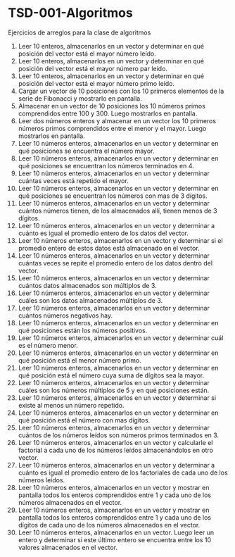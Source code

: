 # TSD-001-Algoritmos

Ejercicios de arreglos para la clase de algoritmos 

1. Leer 10 enteros, almacenarlos en un vector y determinar en qué posición del vector está el
mayor número leído.
2. Leer 10 enteros, almacenarlos en un vector y determinar en qué posición del vector está el
mayor número par leído.
3. Leer 10 enteros, almacenarlos en un vector y determinar en qué posición del vector está el
mayor número primo leído.
4. Cargar un vector de 10 posiciones con los 10 primeros elementos de la serie de Fibonacci y
mostrarlo en pantalla.
5. Almacenar en un vector de 10 posiciones los 10 números primos comprendidos entre 100 y 300. Luego mostrarlos en pantalla.
6. Leer dos números enteros y almacenar en un vector los 10 primeros números primos
comprendidos entre el menor y el mayor. Luego mostrarlos en pantalla.
7. Leer 10 números enteros, almacenarlos en un vector y determinar en qué posiciones se
encuentra el número mayor.
8. Leer 10 números enteros, almacenarlos en un vector y determinar en qué posiciones se
encuentran los números terminados en 4.
9. Leer 10 números enteros, almacenarlos en un vector y determinar cuántas veces está repetido
el mayor.
10. Leer 10 números enteros, almacenarlos en un vector y determinar en qué posiciones se
encuentran los números con mas de 3 dígitos.
11. Leer 10 números enteros, almacenarlos en un vector y determinar cuántos números tienen, de
los almacenados allí, tienen menos de 3 dígitos.
12. Leer 10 números enteros, almacenarlos en un vector y determinar a cuánto es igual el
promedio entero de los datos del vector.
13. Leer 10 números enteros, almacenarlos en un vector y determinar si el promedio entero de
estos datos está almacenado en el vector.
14. Leer 10 números enteros, almacenarlos en un vector y determinar cuántas veces se repite el
promedio entero de los datos dentro del vector.
15. Leer 10 números enteros, almacenarlos en un vector y determinar cuántos datos almacenados
son múltiplos de 3.
16. Leer 10 números enteros, almacenarlos en un vector y determinar cuáles son los datos
almacenados múltiplos de 3.
17. Leer 10 números enteros, almacenarlos en un vector y determinar cuántos números negativos
hay.
18. Leer 10 números enteros, almacenarlos en un vector y determinar en qué posiciones están los
números positivos.
19. Leer 10 números enteros, almacenarlos en un vector y determinar cuál es el número menor.
20. Leer 10 números enteros, almacenarlos en un vector y determinar en qué posición está el
menor número primo.
21. Leer 10 números enteros, almacenarlos en un vector y determinar en qué posición está el
número cuya suma de dígitos sea la mayor.
22. Leer 10 números enteros, almacenarlos en un vector y determinar cuáles son los números
múltiplos de 5 y en qué posiciones están.
23. Leer 10 números enteros, almacenarlos en un vector y determinar si existe al menos un
número repetido.
24. Leer 10 números enteros, almacenarlos en un vector y determinar en qué posición está el
número con mas dígitos.
25. Leer 10 números enteros, almacenarlos en un vector y determinar cuántos de los números
leídos son números primos terminados en 3.
26. Leer 10 números enteros, almacenarlos en un vector y calcularle el factorial a cada uno de los
números leídos almacenándolos en otro vector.
27. Leer 10 números enteros, almacenarlos en un vector y determinar a cuánto es igual el
promedio entero de los factoriales de cada uno de los números leídos.
28. Leer 10 números enteros, almacenarlos en un vector y mostrar en pantalla todos los enteros
comprendidos entre 1 y cada uno de los números almacenados en el vector.
29. Leer 10 números enteros, almacenarlos en un vector y mostrar en pantalla todos los enteros
comprendidos entre 1 y cada uno de los dígitos de cada uno de los números almacenados en
el vector.
30. Leer 10 números enteros, almacenarlos en un vector. Luego leer un entero y determinar si este
último entero se encuentra entre los 10 valores almacenados en el vector.
